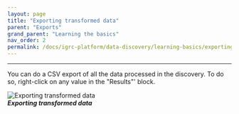 ```yaml
---
layout: page
title: "Exporting transformed data"
parent: "Exports"
grand_parent: "Learning the basics"
nav_order: 2
permalink: /docs/igrc-platform/data-discovery/learning-basics/exporting-transformed-data/
---
```

---

You can do a CSV export of all the data processed in the discovery. To do so, right-click on any value in the "Results"' block.   

![Exporting transformed data]({{site.baseurl}}/docs/igrc-platform/data-discovery/learning-the-basics\exports/images/worddav6821d32e35dfca91ee32319c0e45b823.png "Exporting transformed data")   
**_Exporting transformed data_**
